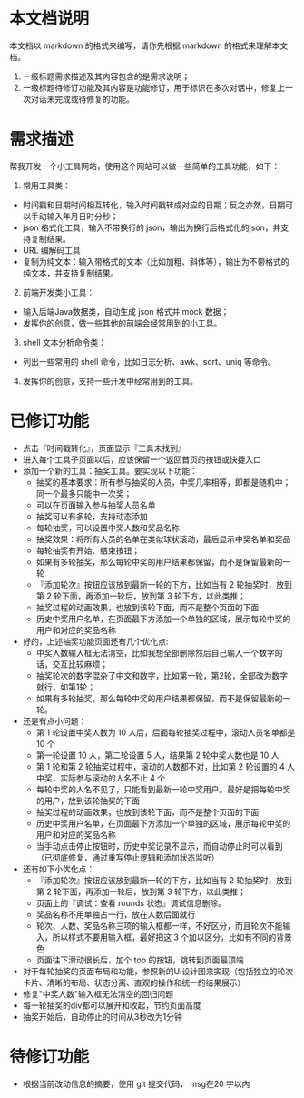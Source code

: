 # 本文档说明
本文档以 markdown 的格式来编写，请你先根据 markdown 的格式来理解本文档。

1. 一级标题需求描述及其内容包含的是需求说明；
2. 一级标题待修订功能及其内容是功能修订，用于标识在多次对话中，修复上一次对话未完成或待修复的功能。

# 需求描述

帮我开发一个小工具网站，使用这个网站可以做一些简单的工具功能，如下：
1. 常用工具类：
- 时间戳和日期时间相互转化，输入时间戳转成对应的日期；反之亦然，日期可以手动输入年月日时分秒；
- json 格式化工具，输入不带换行的 json，输出为换行后格式化的json，并支持复制结果。
- URL 编解码工具
- 复制为纯文本：输入带格式的文本（比如加粗、斜体等），输出为不带格式的纯文本，并支持复制结果。
2. 前端开发类小工具：
- 输入后端Java数据类，自动生成 json 格式并 mock 数据；
- 发挥你的创意，做一些其他的前端会经常用到的小工具。
3. shell 文本分析命令类：
- 列出一些常用的 shell 命令，比如日志分析、awk、sort、uniq 等命令。
4. 发挥你的创意，支持一些开发中经常用到的工具。

# 已修订功能
- 点击『时间戳转化』，页面显示『工具未找到』
- 进入每个工具子页面以后，应该保留一个返回首页的按钮或快捷入口
- 添加一个新的工具：抽奖工具。要实现以下功能：
    - 抽奖的基本要求：所有参与抽奖的人员，中奖几率相等，即都是随机中；同一个最多只能中一次奖；
    - 可以在页面输入参与抽奖人员名单
    - 抽奖可以有多轮，支持动态添加
    - 每轮抽奖，可以设置中奖人数和奖品名称
    - 抽奖效果：将所有人员的名单在类似球状滚动，最后显示中奖名单和奖品
    - 每轮抽奖有开始、结束按钮；
    - 如果有多轮抽奖，那么每轮中奖的用户结果都保留，而不是保留最新的一轮
    - 『添加轮次』按钮应该放到最新一轮的下方，比如当有 2 轮抽奖时，放到第 2 轮下面，再添加一轮后，放到第 3 轮下方，以此类推；
    - 抽奖过程的动画效果，也放到该轮下面，而不是整个页面的下面
    - 历史中奖用户名单，在页面最下方添加一个单独的区域，展示每轮中奖的用户和对应的奖品名称
- 好的，上述抽奖功能页面还有几个优化点:
    - 中奖人数输入框无法清空，比如我想全部删除然后自己输入一个数字的话，交互比较麻烦；
    - 抽奖轮次的数字混杂了中文和数字，比如第一轮，第2轮，全部改为数字就行，如第1轮；
    - 如果有多轮抽奖，那么每轮中奖的用户结果都保留，而不是保留最新的一轮。
- 还是有点小问题：
    - 第 1 轮设置中奖人数为 10 人后，后面每轮抽奖过程中，滚动人员名单都是 10 个
    - 第一轮设置 10 人，第二轮设置 5 人，结果第 2 轮中奖人数也是 10 人
    - 第 1 轮和第 2 轮抽奖过程中，滚动的人数都不对，比如第 2 轮设置的 4 人中奖，实际参与滚动的人名不止 4 个
    - 每轮中奖的人名不见了，只能看到最新一轮中奖用户。最好是把每轮中奖的用户，放到该轮抽奖的下面
    - 抽奖过程的动画效果，也放到该轮下面，而不是整个页面的下面
    - 历史中奖用户名单，在页面最下方添加一个单独的区域，展示每轮中奖的用户和对应的奖品名称
    - 当手动点击停止按钮时，历史中奖记录不显示，而自动停止时可以看到（已彻底修复，通过重写停止逻辑和添加状态监听）
- 还有如下小优化点：
    - 『添加轮次』按钮应该放到最新一轮的下方，比如当有 2 轮抽奖时，放到第 2 轮下面，再添加一轮后，放到第 3 轮下方，以此类推；
    - 页面上的『调试：查看 rounds 状态』调试信息删除。
    - 奖品名称不用单独占一行，放在人数后面就行
    - 轮次、人数、奖品名称三项的输入框都一样，不好区分，而且轮次不能输入，所以样式不要用输入框，最好把这 3 个加以区分，比如有不同的背景色
    - 页面往下滑动很长后，加个 top 的按钮，跳转到页面最顶端
- 对于每轮抽奖的页面布局和功能，参照新的UI设计图来实现（包括独立的轮次卡片、清晰的布局、状态分离、直观的操作和统一的结果展示）
- 修复"中奖人数"输入框无法清空的回归问题
- 每一轮抽奖的div都可以展开和收起，节约页面高度
- 抽奖开始后，自动停止的时间从3秒改为1分钟
# 待修订功能
- 根据当前改动信息的摘要，使用 git 提交代码， msg在20 字以内